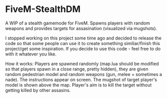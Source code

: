 # FiveM-StealthDM
A WIP of a stealth gamemode for FiveM. Spawns players with random weapons and provides targets for assasination (visualized via mugshots).


I stopped working on this project some time ago and decided to release the code so that some people can use it to create something similiar/finish this project/get some inspiration. If you decide to use this code - feel free to do with it whatever you like.

How it works:
Players are spawned randomly (map.lua should be modified so that players spawn in a close range, pretty hidden), they are given random pedestrian model and random weapons (gun, melee + sometimes a nade). The instructions appear on screen. The mugshot of target player's model is shown above the map. Player's aim is to kill the target without getting killed by other assasins.
